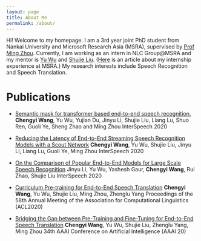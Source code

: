 ```yaml
---
layout: page
title: About Me
permalink: /about/
---
```

  Hi! Welcome to my homepage. I am a 3rd year joint PhD student from Nankai University and Microsoft Research Asia (MSRA), supervised by [Prof Ming Zhou](https://www.microsoft.com/en-us/research/people/mingzhou/). Currently, I am working as an intern in NLC Group@MSRA and my mentor is [Yu Wu](https://markwunlp.github.io/) and [Shujie Liu](https://www.microsoft.com/en-us/research/people/shujliu/). ([Here](https://mp.weixin.qq.com/s?__biz=MzA4NzIyMDY0OA==&mid=2655395458&idx=1&sn=f3f8785b2da5e95491cdeb78d239d152&chksm=8b8e7645bcf9ff53a3cff614dce157da7c4930210018a0668a40346fd1cc525b3ad1661b2526&mpshare=1&scene=1&srcid=0709lUEovNVNG6qFqJwLQAzF&sharer_sharetime=1598597737469&sharer_shareid=1bd5ba917724738209ea4d8f0bbca6fe&key=9701b8bf0b69875affe47f0f5966ffb6e51eaecf25a06992ad983bfc1f8be03bcd669b6becb37e9e438cf57960013afdd57ce022f722323b4ef0d4afcb97461515536f20b6cedcbdcbc0612c2ee201322ed9c7870c515b5268edf0be0f204afcc9f48ce0877645f0cf56c00e793d1b336f5c1db5b78f9ce30e3b382d71eb4a9d&ascene=1&uin=MTA4Nzc2OTMxNg%3D%3D&devicetype=Windows+10+x64&version=62090529&lang=zh_CN&exportkey=A6qPb1a3tnHR8l92ilDp%2BgM%3D&pass_ticket=58nlAH4rBI%2BTOJlQlXxB3Hn1ENGl7dPyCVAW8X6gZM64QvkdmUY13ZfYrIbgrWHN) is an article about my internship experience at MSRA.)
  My research interests include Speech Recognition and Speech Translation.
  
# Publications

  * [Semantic mask for transformer based end-to-end speech recognition.](https://arxiv.org/pdf/1912.03010.pdf)
    **Chengyi Wang**, Yu Wu, Yujian Du, Jinyu Li, Shujie Liu, Liang Lu, Shuo Ren, Guoli Ye, Sheng Zhao and Ming Zhou
    InterSpeech 2020

* [Reducing the Latency of End-to-End Streaming Speech Recognition Models with a Scout Network](https://arxiv.org/pdf/2003.10369.pdf) 
**Chengyi Wang**, Yu Wu, Shujie Liu, Jinyu Li, Liang Lu, Guoli Ye, Ming Zhou
InterSpeech 2020

* [On the Comparison of Popular End-to-End Models for Large Scale Speech Recognition](https://arxiv.org/pdf/2005.14327)
Jinyu Li, Yu Wu, Yashesh Gaur, **Chengyi Wang**, Rui Zhao, Shujie Liu
InterSpeech 2020

* [Curriculum Pre-training for End-to-End Speech Translation](https://arxiv.org/pdf/2004.10093)
**Chengyi Wang**, Yu Wu, Shujie Liu, Ming Zhou, Zhenglu Yang
Proceedings of the 58th Annual Meeting of the Association for Computational Linguistics (ACL2020)

* [Bridging the Gap between Pre-Training and Fine-Tuning for End-to-End Speech Translation](https://www.aaai.org/Papers/AAAI/2020GB/AAAI-WangC.4794.pdf)
 **Chengyi Wang**, Yu Wu, Shujie Liu, Zhenglu Yang, Ming Zhou
 34th AAAI Conference on Artificial Intelligence (AAAI 20)
